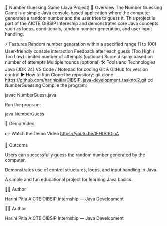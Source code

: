 🎲 Number Guessing Game (Java Project)
📌 Overview
The Number Guessing Game is a simple Java console-based application where the computer generates a random number and the user tries to guess it.
This project is part of the AICTE OIBSIP Internship and demonstrates core Java concepts such as loops, conditionals, random number generation, and user input handling.

⚡ Features
Random number generation within a specified range (1 to 100)
User-friendly console interaction
Feedback after each guess (Too High / Too Low)
Limited number of attempts (optional)
Score display based on number of attempts
Multiple rounds (optional)
🛠️ Tools and Technologies
Java (JDK 24)
VS Code / Notepad for coding
Git & GitHub for version control
▶ How to Run
Clone the repository:
git clone https://github.com/harinipitla/OIBSIP_java-development_taskno.2.git
cd NumberGuessing
Compile the program:

javac NumberGuess.java

Run the program:

java NumberGuess

🎥 Demo Video

👉 Watch the Demo Video https://youtu.be/tFHfSt61jnA

🎯 Outcome

Users can successfully guess the random number generated by the computer.

Demonstrates use of control structures, loops, and input handling in Java.

A simple and fun educational project for learning Java basics.

👩‍💻 Author

Harini Pitla AICTE OIBSIP Internship — Java Development

👩‍💻 Author

Harini Pitla AICTE OIBSIP Internship — Java Development
